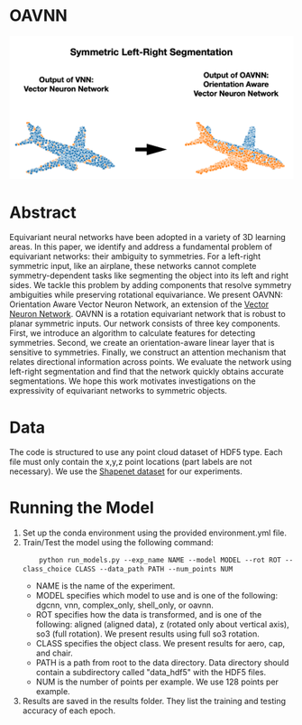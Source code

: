 # OAVNN

<img src="teaser.png" alt="Teaser image for project." width="640">

<h1>Abstract</h1>
Equivariant neural networks have been adopted in a variety of 3D learning areas. In this paper, we identify and address a fundamental problem of equivariant networks: their ambiguity to symmetries. For a left-right symmetric input, like an airplane, these networks cannot complete symmetry-dependent tasks like segmenting the object into its left and right sides. We tackle this problem by adding components that resolve symmetry ambiguities while preserving rotational equivariance. We present OAVNN: Orientation Aware Vector Neuron Network, an extension of the <a href=https://arxiv.org/abs/2104.12229> Vector Neuron Network</a>. OAVNN is a rotation equivariant network that is robust to planar symmetric inputs. Our network consists of three key components. First, we introduce an algorithm to calculate features for detecting symmetries. Second, we create an orientation-aware linear layer that is sensitive to symmetries. Finally, we construct an attention mechanism that relates directional information across points. We evaluate the network using left-right segmentation and find that the network quickly obtains accurate segmentations. We hope this work motivates investigations on the expressivity of equivariant networks to symmetric objects. 

<h1>Data</h1>
The code is structured to use any point cloud dataset of HDF5 type. Each file must only contain the x,y,z point locations (part labels are not necessary). We use the <a href=https://shapenet.org/> Shapenet dataset</a> for our experiments.

<h1>Running the Model</h1>

<ol>
  <li>Set up the conda environment using the provided environment.yml file.</li>
  <li>Train/Test the model using the following command:
    
        python run_models.py --exp_name NAME --model MODEL --rot ROT --class_choice CLASS --data_path PATH --num_points NUM
    
  - NAME is the name of the experiment. 
  - MODEL specifies which model to use and is one of the following: dgcnn, vnn, complex_only, shell_only, or oavnn. 
  - ROT specifies how the data is transformed, and is one of the following: aligned (aligned data), z (rotated only about vertical axis), so3 (full rotation). We present results using full so3 rotation. 
  - CLASS specifies the object class. We present results for aero, cap, and chair. 
  - PATH is a path from root to the data directory. Data directory should contain a subdirectory called "data_hdf5" with the HDF5 files. 
  - NUM is the number of points per example. We use 128 points per example.
    
  </li>
  <li>Results are saved in the results folder. They list the training and testing accuracy of each epoch.</li>
</ol>

